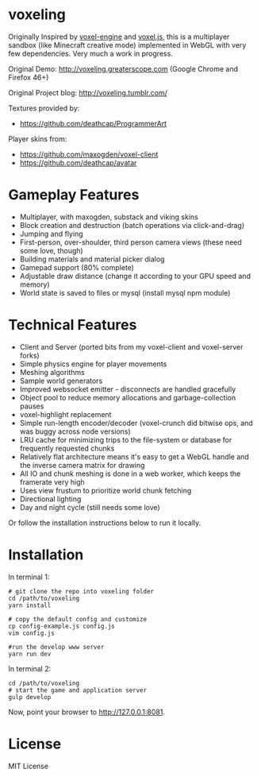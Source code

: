 voxeling
====

Originally Inspired by [voxel-engine](https://github.com/maxogden/voxel-engine) and [voxel.js](http://voxeljs.com), this is a multiplayer sandbox (like Minecraft creative mode) implemented in WebGL with very few dependencies. Very much a work in progress.

Original Demo: http://voxeling.greaterscope.com (Google Chrome and Firefox 46+)

Original Project blog: http://voxeling.tumblr.com/

Textures provided by:

* https://github.com/deathcap/ProgrammerArt

Player skins from:

* https://github.com/maxogden/voxel-client
* https://github.com/deathcap/avatar


Gameplay Features
====

* Multiplayer, with maxogden, substack and viking skins
* Block creation and destruction (batch operations via click-and-drag)
* Jumping and flying
* First-person, over-shoulder, third person camera views (these need some love, though)
* Building materials and material picker dialog
* Gamepad support (80% complete)
* Adjustable draw distance (change it according to your GPU speed and memory)
* World state is saved to files or mysql (install mysql npm module)


Technical Features
====

* Client and Server (ported bits from my voxel-client and voxel-server forks)
* Simple physics engine for player movements
* Meshing algorithms
* Sample world generators
* Improved websocket emitter - disconnects are handled gracefully
* Object pool to reduce memory allocations and garbage-collection pauses
* voxel-highlight replacement
* Simple run-length encoder/decoder (voxel-crunch did bitwise ops, and was buggy across node versions)
* LRU cache for minimizing trips to the file-system or database for frequently requested chunks
* Relatively flat architecture means it's easy to get a WebGL handle and the inverse camera matrix for drawing
* All IO and chunk meshing is done in a web worker, which keeps the framerate very high
* Uses view frustum to prioritize world chunk fetching
* Directional lighting
* Day and night cycle (still needs some love)

Or follow the installation instructions below to run it locally.


Installation
====

In terminal 1:

```
# git clone the repo into voxeling folder
cd /path/to/voxeling
yarn install

# copy the default config and customize
cp config-example.js config.js
vim config.js

#run the develop www server
yarn run dev
```

In terminal 2:

```
cd /path/to/voxeling
# start the game and application server
gulp develop
```

Now, point your browser to http://127.0.0.1:8081.


License
====

MIT License

